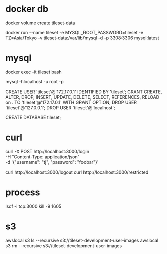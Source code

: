 # docker db
docker volume create tileset-data

docker run --name tileset -e MYSQL_ROOT_PASSWORD=tileset -e TZ=Asia/Tokyo -v tileset-data:/var/lib/mysql -d -p 3308:3306 mysql:latest

# mysql
docker exec -it tileset bash

mysql -hlocalhost -u root -p

CREATE USER 'tileset'@'172.17.0.1' IDENTIFIED BY 'tileset';
GRANT CREATE, ALTER, DROP, INSERT, UPDATE, DELETE, SELECT, REFERENCES, RELOAD on *.* TO 'tileset'@'172.17.0.1' WITH GRANT OPTION;
DROP USER 'tileset'@'127.0.0.1';
DROP USER 'tileset'@'localhost';

CREATE DATABASE tileset;

# curl
curl -X POST http://localhost:3000/login \
   -H "Content-Type: application/json" \
   -d '{"username": "tj", "password": "foobar"}'  
  
curl http://localhost:3000/logout
curl http://localhost:3000/restricted

# process
lsof -i tcp:3000
kill -9 1605

# s3
awslocal s3 ls --recursive s3://tileset-development-user-images
awslocal s3 rm --recursive s3://tileset-development-user-images